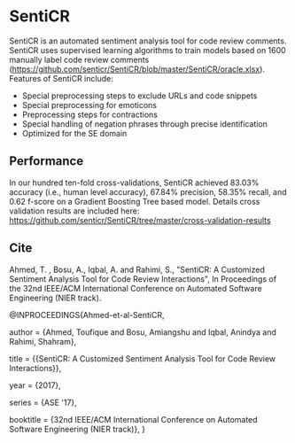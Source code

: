 
# SentiCR

SentiCR is an automated sentiment analysis tool for code review comments. SentiCR uses supervised learning algorithms to train 
models based on 1600 manually label code review comments (https://github.com/senticr/SentiCR/blob/master/SentiCR/oracle.xlsx). Features of SentiCR include:

- Special preprocessing steps to exclude URLs and code snippets
- Special preprocessing for emoticons
- Preprocessing steps for contractions
- Special handling of negation phrases through precise identification 
- Optimized for the SE domain 

## Performance
In our hundred ten-fold cross-validations, SentiCR achieved 83.03% accuracy (i.e., human level accuracy), 67.84% precision, 
58.35% recall, and 0.62 f-score on a Gradient Boosting Tree based model. Details cross validation results are included here: 
https://github.com/senticr/SentiCR/tree/master/cross-validation-results

## Cite

Ahmed, T. , Bosu, A., Iqbal, A. and Rahimi, S., "SentiCR: A Customized Sentiment Analysis Tool for Code Review Interactions", In Proceedings of the 32nd IEEE/ACM International Conference on Automated Software Engineering (NIER track).

@INPROCEEDINGS{Ahmed-et-al-SentiCR,

 author = {Ahmed, Toufique and Bosu, Amiangshu and Iqbal, Anindya and Rahimi, Shahram},
 
 title = {{SentiCR: A Customized Sentiment Analysis Tool for Code Review Interactions}},
 
 year = {2017},
 
 series = {ASE '17},
 
 booktitle = {32nd IEEE/ACM International Conference on Automated Software Engineering (NIER track)}, 
}
